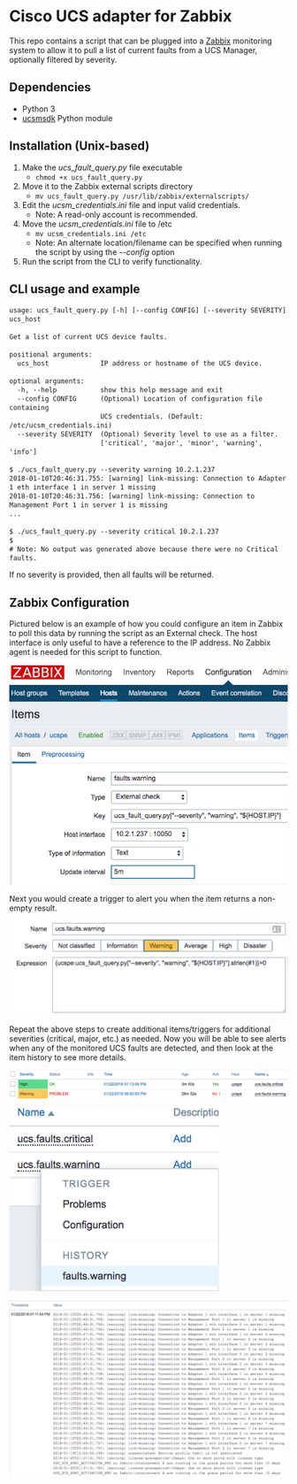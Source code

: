 # Cisco UCS adapter for Zabbix

This repo contains a script that can be plugged into a 
[Zabbix](https://www.zabbix.com/]) monitoring system to allow it to pull a list
of current faults from a UCS Manager, optionally filtered by severity.

## Dependencies
* Python 3
* [ucsmsdk](https://github.com/CiscoUcs/ucsmsdk) Python module

## Installation (Unix-based)
1. Make the *ucs_fault_query.py* file executable
    * `chmod +x ucs_fault_query.py`
2. Move it to the Zabbix external scripts directory
    * `mv ucs_fault_query.py /usr/lib/zabbix/externalscripts/`
3. Edit the *ucsm_credentials.ini* file and input valid credentials.
    * Note: A read-only account is recommended.
4. Move the *ucsm_credentials.ini* file to /etc
    * `mv ucsm_credentials.ini /etc`
    * Note: An alternate location/filename can be specified when running the
    script by using the *--config* option
5. Run the script from the CLI to verify functionality.

## CLI usage and example
```
usage: ucs_fault_query.py [-h] [--config CONFIG] [--severity SEVERITY] ucs_host

Get a list of current UCS device faults.

positional arguments:
  ucs_host             IP address or hostname of the UCS device.

optional arguments:
  -h, --help           show this help message and exit
  --config CONFIG      (Optional) Location of configuration file containing
                       UCS credentials. (Default: /etc/ucsm_credentials.ini)
  --severity SEVERITY  (Optional) Severity level to use as a filter.
                       ['critical', 'major', 'minor', 'warning', 'info']

$ ./ucs_fault_query.py --severity warning 10.2.1.237
2018-01-10T20:46:31.755: [warning] link-missing: Connection to Adapter 1 eth interface 1 in server 1 missing
2018-01-10T20:46:31.756: [warning] link-missing: Connection to Management Port 1 in server 1 is missing
...

$ ./ucs_fault_query.py --severity critical 10.2.1.237
$
# Note: No output was generated above because there were no Critical faults.
```
If no severity is provided, then all faults will be returned.

## Zabbix Configuration

Pictured below is an example of how you could configure an item in Zabbix to 
poll this data by running the script as an External check. The host interface 
is only useful to have a reference to the IP address. No Zabbix agent is
needed for this script to function.

![Zabbix item configuration](docs/item_config.png)

Next you would create a trigger to alert you when the item returns a non-empty
result.

![Zabbix trigger configuration](docs/trigger_expression.png)

Repeat the above steps to create additional items/triggers for additional 
severities (critical, major, etc.) as needed. Now you will be able to see 
alerts when any of the monitored UCS faults are detected, and then look at the
item history to see more details.

![Zabbix trigger alert example](docs/trigger_alert.png)

![History context menu](docs/trigger_history_drilldown.png)

![Fault history details](docs/fault_report_text.png)
